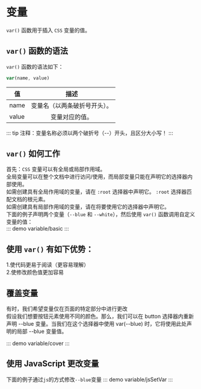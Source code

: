 # 变量

`var()` 函数用于插入 `CSS` 变量的值。<br>

## `var()` 函数的语法

`var()` 函数的语法如下：
```js
var(name, value)
```
| 值        | 描述           |
| --------  |:-------------:|
| name      | 变量名（以两条破折号开头）。  |
| value     | 变量对应的值。|

::: tip
注释：变量名称必须以两个破折号（--）开头，且区分大小写！
:::

## `var()` 如何工作
首先：`CSS` 变量可以有全局或局部作用域。<br>
全局变量可以在整个文档中进行访问/使用，而局部变量只能在声明它的选择器内部使用。<br>
如需创建具有全局作用域的变量，请在 `:root` 选择器中声明它。 `:root` 选择器匹配文档的根元素。<br>
如需创建具有局部作用域的变量，请在将要使用它的选择器中声明它。<br>
下面的例子声明两个变量（`--blue` 和 `--white`），然后使用 `var()` 函数调用自定义变量的值：<br>
::: demo
variable/basic
:::

## 使用 `var()` 有如下优势：
1.使代码更易于阅读（更容易理解）<br>
2.使修改颜色值更加容易


## 覆盖变量
有时，我们希望变量仅在页面的特定部分中进行更改<br>
假设我们想要按钮元素使用不同的颜色。那么，我们可以在 button 选择器内重新声明 --blue 变量。当我们在这个选择器中使用 var(--blue) 时，它将使用此处声明的局部 --blue 变量值。

::: demo
variable/cover
:::

## 使用 JavaScript 更改变量
下面的例子通过`js`的方式修改`--blue`变量
::: demo
variable/jsSetVar
:::

